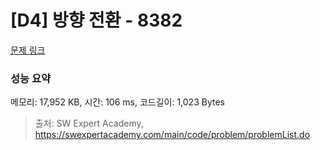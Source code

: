 # [D4] 방향 전환 - 8382 

[문제 링크](https://swexpertacademy.com/main/code/problem/problemDetail.do?contestProbId=AWyNQrCahHcDFAVP) 

### 성능 요약

메모리: 17,952 KB, 시간: 106 ms, 코드길이: 1,023 Bytes



> 출처: SW Expert Academy, https://swexpertacademy.com/main/code/problem/problemList.do